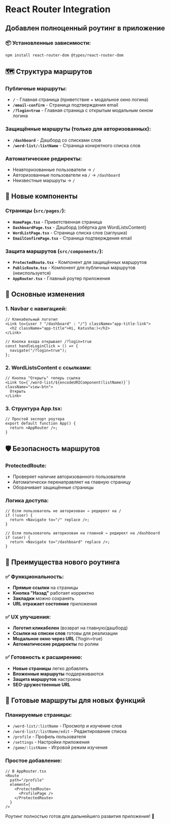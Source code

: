 # React Router Integration

## Добавлен полноценный роутинг в приложение

### 📦 Установленные зависимости:
```bash
npm install react-router-dom @types/react-router-dom
```

## 🗺️ Структура маршрутов

### Публичные маршруты:
- **`/`** - Главная страница (приветствие + модальное окно логина)
- **`/email-confirm`** - Страница подтверждения email
- **`/?login=true`** - Главная страница с открытым модальным окном логина

### Защищённые маршруты (только для авторизованных):
- **`/dashboard`** - Дашборд со списками слов
- **`/word-list/:listName`** - Страница конкретного списка слов

### Автоматические редиректы:
- Неавторизованные пользователи → `/`
- Авторизованные пользователи на `/` → `/dashboard`
- Неизвестные маршруты → `/`

## 📁 Новые компоненты

### Страницы (`src/pages/`):
- **`HomePage.tsx`** - Приветственная страница
- **`DashboardPage.tsx`** - Дашборд (обёртка для WordListsContent)
- **`WordListPage.tsx`** - Страница списка слов (заглушка)
- **`EmailConfirmPage.tsx`** - Страница подтверждения email

### Защита маршрутов (`src/components/`):
- **`ProtectedRoute.tsx`** - Компонент для защищённых маршрутов
- **`PublicRoute.tsx`** - Компонент для публичных маршрутов (неиспользуется)
- **`AppRouter.tsx`** - Главный роутер приложения

## 🔧 Основные изменения

### 1. Navbar с навигацией:
```tsx
// Кликабельный логотип
<Link to={user ? "/dashboard" : "/"} className="app-title-link">
  <h2 className="app-title">Hi, Katusha:)</h2>
</Link>

// Кнопка входа открывает /?login=true
const handleLoginClick = () => {
  navigate("/?login=true");
};
```

### 2. WordListsContent с ссылками:
```tsx
// Кнопка "Открыть" теперь ссылка
<Link to={`/word-list/${encodeURIComponent(listName)}`} className="view-btn">
  Открыть
</Link>
```

### 3. Структура App.tsx:
```tsx
// Простой экспорт роутера
export default function App() {
  return <AppRouter />;
}
```

## 🛡️ Безопасность маршрутов

### ProtectedRoute:
- Проверяет наличие авторизованного пользователя
- Автоматически перенаправляет на главную страницу
- Оборачивает защищённые страницы

### Логика доступа:
```tsx
// Если пользователь не авторизован → редирект на /
if (!user) {
  return <Navigate to="/" replace />;
}

// Если пользователь авторизован на главной → редирект на /dashboard
if (user) {
  return <Navigate to="/dashboard" replace />;
}
```

## 🎯 Преимущества нового роутинга

### ✅ Функциональность:
- **Прямые ссылки** на страницы
- **Кнопка "Назад"** работает корректно
- **Закладки** можно сохранять
- **URL отражает состояние** приложения

### ✅ UX улучшения:
- **Логотип кликабелен** (возврат на главную/дашборд)
- **Ссылки на списки слов** готовы для реализации
- **Модальное окно через URL** (?login=true)
- **Автоматические редиректы** по ролям

### ✅ Готовность к расширению:
- **Новые страницы** легко добавлять
- **Вложенные маршруты** поддерживаются
- **Защита маршрутов** настроена
- **SEO-дружественные URL**

## 🚀 Готовые маршруты для новых функций

### Планируемые страницы:
- `/word-list/:listName` - Просмотр и изучение слов
- `/word-list/:listName/edit` - Редактирование списка
- `/profile` - Профиль пользователя
- `/settings` - Настройки приложения
- `/game/:listName` - Игровой режим изучения

### Простое добавление:
```tsx
// В AppRouter.tsx
<Route 
  path="/profile" 
  element={
    <ProtectedRoute>
      <ProfilePage />
    </ProtectedRoute>
  } 
/>
```

Роутинг полностью готов для дальнейшего развития приложения! 🎉
